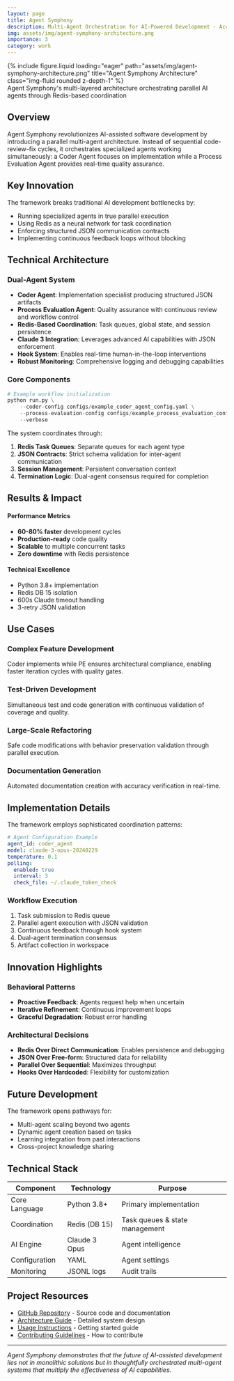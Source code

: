 ```yaml
---
layout: page
title: Agent Symphony
description: Multi-Agent Orchestration for AI-Powered Development - Accelerate development by 60-80% through intelligent parallel AI agent coordination
img: assets/img/agent-symphony-architecture.png
importance: 3
category: work
---
```


<div class="row">
    <div class="col-sm mt-3 mt-md-0">
        {% include figure.liquid loading="eager" path="assets/img/agent-symphony-architecture.png" title="Agent Symphony Architecture" class="img-fluid rounded z-depth-1" %}
    </div>
</div>
<div class="caption">
    Agent Symphony's multi-layered architecture orchestrating parallel AI agents through Redis-based coordination
</div>

## Overview

Agent Symphony revolutionizes AI-assisted software development by introducing a parallel multi-agent architecture. Instead of sequential code-review-fix cycles, it orchestrates specialized agents working simultaneously: a Coder Agent focuses on implementation while a Process Evaluation Agent provides real-time quality assurance.

## Key Innovation

The framework breaks traditional AI development bottlenecks by:
- Running specialized agents in true parallel execution
- Using Redis as a neural network for task coordination
- Enforcing structured JSON communication contracts
- Implementing continuous feedback loops without blocking

## Technical Architecture

### Dual-Agent System
- **Coder Agent**: Implementation specialist producing structured JSON artifacts
- **Process Evaluation Agent**: Quality assurance with continuous review and workflow control
- **Redis-Based Coordination**: Task queues, global state, and session persistence
- **Claude 3 Integration**: Leverages advanced AI capabilities with JSON enforcement
- **Hook System**: Enables real-time human-in-the-loop interventions
- **Robust Monitoring**: Comprehensive logging and debugging capabilities

### Core Components

```python
# Example workflow initialization
python run.py \
    --coder-config configs/example_coder_agent_config.yaml \
    --process-evaluation-config configs/example_process_evaluation_config.yaml \
    --verbose
```

The system coordinates through:
1. **Redis Task Queues**: Separate queues for each agent type
2. **JSON Contracts**: Strict schema validation for inter-agent communication
3. **Session Management**: Persistent conversation context
4. **Termination Logic**: Dual-agent consensus required for completion

## Results & Impact

<div class="row">
    <div class="col-sm-6 mt-3 mt-md-0">
        <h4>Performance Metrics</h4>
        <ul>
            <li><strong>60-80% faster</strong> development cycles</li>
            <li><strong>Production-ready</strong> code quality</li>
            <li><strong>Scalable</strong> to multiple concurrent tasks</li>
            <li><strong>Zero downtime</strong> with Redis persistence</li>
        </ul>
    </div>
    <div class="col-sm-6 mt-3 mt-md-0">
        <h4>Technical Excellence</h4>
        <ul>
            <li>Python 3.8+ implementation</li>
            <li>Redis DB 15 isolation</li>
            <li>600s Claude timeout handling</li>
            <li>3-retry JSON validation</li>
        </ul>
    </div>
</div>

## Use Cases

### Complex Feature Development
Coder implements while PE ensures architectural compliance, enabling faster iteration cycles with quality gates.

### Test-Driven Development
Simultaneous test and code generation with continuous validation of coverage and quality.

### Large-Scale Refactoring
Safe code modifications with behavior preservation validation through parallel execution.

### Documentation Generation
Automated documentation creation with accuracy verification in real-time.

## Implementation Details

The framework employs sophisticated coordination patterns:

```yaml
# Agent Configuration Example
agent_id: coder_agent
model: claude-3-opus-20240229
temperature: 0.1
polling:
  enabled: true
  interval: 3
  check_file: ~/.claude_token_check
```

### Workflow Execution
1. Task submission to Redis queue
2. Parallel agent execution with JSON validation
3. Continuous feedback through hook system
4. Dual-agent termination consensus
5. Artifact collection in workspace

## Innovation Highlights

### Behavioral Patterns
- **Proactive Feedback**: Agents request help when uncertain
- **Iterative Refinement**: Continuous improvement loops
- **Graceful Degradation**: Robust error handling

### Architectural Decisions
- **Redis Over Direct Communication**: Enables persistence and debugging
- **JSON Over Free-form**: Structured data for reliability
- **Parallel Over Sequential**: Maximizes throughput
- **Hooks Over Hardcoded**: Flexibility for customization

## Future Development

The framework opens pathways for:
- Multi-agent scaling beyond two agents
- Dynamic agent creation based on tasks
- Learning integration from past interactions
- Cross-project knowledge sharing

## Technical Stack

<div class="row">
    <div class="col-sm-12">
        <div class="table-responsive">
            <table class="table table-sm table-hover">
                <thead>
                    <tr>
                        <th>Component</th>
                        <th>Technology</th>
                        <th>Purpose</th>
                    </tr>
                </thead>
                <tbody>
                    <tr>
                        <td>Core Language</td>
                        <td>Python 3.8+</td>
                        <td>Primary implementation</td>
                    </tr>
                    <tr>
                        <td>Coordination</td>
                        <td>Redis (DB 15)</td>
                        <td>Task queues & state management</td>
                    </tr>
                    <tr>
                        <td>AI Engine</td>
                        <td>Claude 3 Opus</td>
                        <td>Agent intelligence</td>
                    </tr>
                    <tr>
                        <td>Configuration</td>
                        <td>YAML</td>
                        <td>Agent settings</td>
                    </tr>
                    <tr>
                        <td>Monitoring</td>
                        <td>JSONL logs</td>
                        <td>Audit trails</td>
                    </tr>
                </tbody>
            </table>
        </div>
    </div>
</div>

## Project Resources

- [GitHub Repository](#) - Source code and documentation
- [Architecture Guide](/projects/agent_symphony/ARCHITECTURE.md) - Detailed system design
- [Usage Instructions](/projects/agent_symphony/USAGE.md) - Getting started guide
- [Contributing Guidelines](/projects/agent_symphony/CONTRIBUTING.md) - How to contribute

---

*Agent Symphony demonstrates that the future of AI-assisted development lies not in monolithic solutions but in thoughtfully orchestrated multi-agent systems that multiply the effectiveness of AI capabilities.*